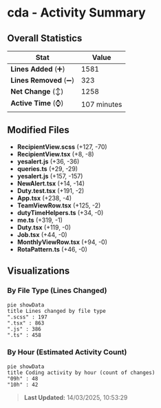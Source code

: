 # cda - Activity Summary 

## Overall Statistics

| Stat                   | Value                                                             |
| ---------------------- | ----------------------------------------------------------------- |
| **Lines Added** (➕)   | 1581                                          |
| **Lines Removed** (➖) | 323                                        |
| **Net Change** (↕)    | 1258                |
| **Active Time** (⌚)   | 107 minutes |


## Modified Files
- **RecipientView.scss** (+127, -70)
- **RecipientView.tsx** (+8, -8)
- **yesalert.js** (+36, -36)
- **queries.ts** (+29, -29)
- **yesalert.js** (+157, -157)
- **NewAlert.tsx** (+14, -14)
- **Duty.test.tsx** (+191, -2)
- **App.tsx** (+238, -4)
- **TeamViewRow.tsx** (+125, -2)
- **dutyTimeHelpers.ts** (+34, -0)
- **me.ts** (+319, -1)
- **Duty.tsx** (+119, -0)
- **Job.tsx** (+44, -0)
- **MonthlyViewRow.tsx** (+94, -0)
- **RotaPattern.ts** (+46, -0)

## Visualizations

### By File Type (Lines Changed)

```mermaid
pie showData
title Lines changed by file type
".scss" : 197
".tsx" : 863
".js" : 386
".ts" : 458
```

### By Hour (Estimated Activity Count)

```mermaid
pie showData
title Coding activity by hour (count of changes)
"09h" : 48
"10h" : 42
```


> **Last Updated:** 14/03/2025, 10:53:29